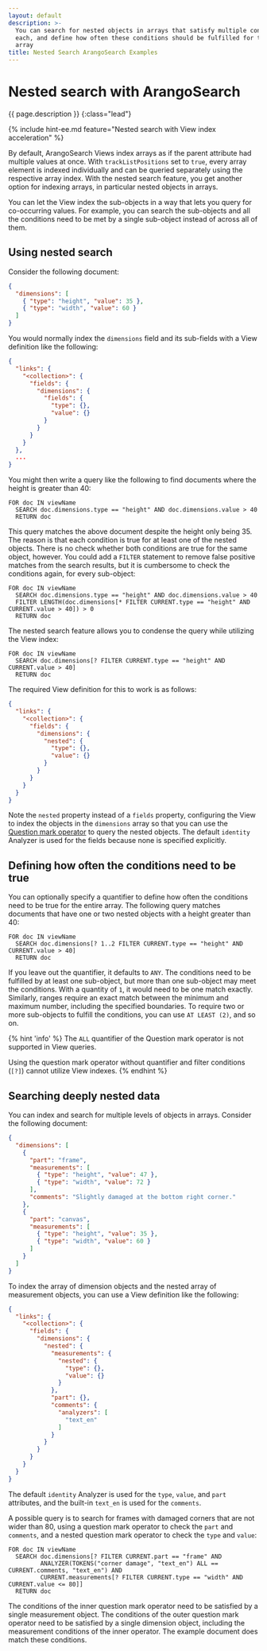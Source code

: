 ```yaml
---
layout: default
description: >-
  You can search for nested objects in arrays that satisfy multiple conditions
  each, and define how often these conditions should be fulfilled for the entire
  array
title: Nested Search ArangoSearch Examples
---
```

# Nested search with ArangoSearch

{{ page.description }}
{:class="lead"}

{% include hint-ee.md feature="Nested search with View index acceleration" %}

By default, ArangoSearch Views index arrays as if the parent attribute had
multiple values at once. With `trackListPositions` set to `true`, every array
element is indexed individually and can be queried separately using the
respective array index. With the nested search feature, you get another
option for indexing arrays, in particular nested objects in arrays.

You can let the View index the sub-objects in a way that lets you query for
co-occurring values. For example, you can search the sub-objects and all the
conditions need to be met by a single sub-object instead of across all of them.

## Using nested search

Consider the following document:

```json
{
  "dimensions": [
    { "type": "height", "value": 35 },
    { "type": "width", "value": 60 }
  ]
}
```

You would normally index the `dimensions` field and its sub-fields with a
View definition like the following:

```json
{
  "links": {
    "<collection>": {
      "fields": {
        "dimensions": {
          "fields": {
            "type": {},
            "value": {}
          }
        }
      }
    }
  },
  ...
}
```

You might then write a query like the following to find documents where the
height is greater than 40:

```aql
FOR doc IN viewName
  SEARCH doc.dimensions.type == "height" AND doc.dimensions.value > 40
  RETURN doc
```

This query matches the above document despite the height only being 35. The reason is
that each condition is true for at least one of the nested objects. There is no
check whether both conditions are true for the same object, however. You could
add a `FILTER` statement to remove false positive matches from the search
results, but it is cumbersome to check the conditions again, for every sub-object:

```aql
FOR doc IN viewName
  SEARCH doc.dimensions.type == "height" AND doc.dimensions.value > 40
  FILTER LENGTH(doc.dimensions[* FILTER CURRENT.type == "height" AND CURRENT.value > 40]) > 0
  RETURN doc
```

The nested search feature allows you to condense the query while utilizing the
View index:

```aql
FOR doc IN viewName
  SEARCH doc.dimensions[? FILTER CURRENT.type == "height" AND CURRENT.value > 40]
  RETURN doc
```

The required View definition for this to work is as follows:

```json
{
  "links": {
    "<collection>": {
      "fields": {
        "dimensions": {
          "nested": {
            "type": {},
            "value": {}
          }
        }
      }
    }
  }
}
```

Note the `nested` property instead of a `fields` property, configuring the View
to index the objects in the `dimensions` array so that you can use the
[Question mark operator](aql/advanced-array-operators.html#question-mark-operator)
to query the nested objects. The default `identity` Analyzer is used for the
fields because none is specified explicitly.

## Defining how often the conditions need to be true

You can optionally specify a quantifier to define how often the conditions need
to be true for the entire array. The following query matches documents that have
one or two nested objects with a height greater than 40:

```aql
FOR doc IN viewName
  SEARCH doc.dimensions[? 1..2 FILTER CURRENT.type == "height" AND CURRENT.value > 40]
  RETURN doc
```

If you leave out the quantifier, it defaults to `ANY`. The conditions need to be
fulfilled by at least one sub-object, but more than one sub-object may meet the
conditions. With a quantity of `1`, it would need to be one match exactly.
Similarly, ranges require an exact match between the minimum and maximum number,
including the specified boundaries. To require two or more sub-objects to
fulfill the conditions, you can use `AT LEAST (2)`, and so on.

{% hint 'info' %}
The `ALL` quantifier of the Question mark operator is not supported in View queries.

Using the question mark operator without quantifier and filter conditions (`[?]`)
cannot utilize View indexes.
{% endhint %}

## Searching deeply nested data

You can index and search for multiple levels of objects in arrays.
Consider the following document:

```json
{
  "dimensions": [
    {
      "part": "frame",
      "measurements": [
        { "type": "height", "value": 47 },
        { "type": "width", "value": 72 }
      ],
      "comments": "Slightly damaged at the bottom right corner."
    },
    {
      "part": "canvas",
      "measurements": [
        { "type": "height", "value": 35 },
        { "type": "width", "value": 60 }
      ]
    }
  ]
}
```

To index the array of dimension objects and the nested array of measurement
objects, you can use a View definition like the following:

```json
{
  "links": {
    "<collection>": {
      "fields": {
        "dimensions": {
          "nested": {
            "measurements": {
              "nested": {
                "type": {},
                "value": {}
              }
            },
            "part": {},
            "comments": {
              "analyzers": [
                "text_en"
              ]
            }
          }
        }
      }
    }
  }
}
```

The default `identity` Analyzer is used for the `type`, `value`, and `part`
attributes, and the built-in `text_en` is used for the `comments`.

A possible query is to search for frames with damaged corners that are not wider
than 80, using a question mark operator to check the `part` and `comments`, and
a nested question mark operator to check the `type` and `value`:

```aql
FOR doc IN viewName
  SEARCH doc.dimensions[? FILTER CURRENT.part == "frame" AND
         ANALYZER(TOKENS("corner damage", "text_en") ALL == CURRENT.comments, "text_en") AND
         CURRENT.measurements[? FILTER CURRENT.type == "width" AND CURRENT.value <= 80]]
  RETURN doc
```

The conditions of the inner question mark operator need to be satisfied by a
single measurement object. The conditions of the outer question mark operator
need to be satisfied by a single dimension object, including the measurement
conditions of the inner operator. The example document does match these
conditions.
